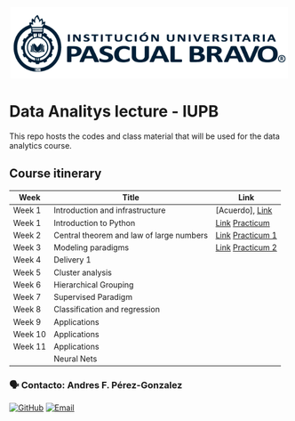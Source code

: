 
<center> <img src="Images/iupb_logo.png" width="500px"/> </center>


# Data Analitys lecture - IUPB

This repo hosts the codes and class material that will be used for the data analytics course. 


##  Course itinerary

| Week | Title | Link |
|---|---|---|
| Week 1  | Introduction and infrastructure | [Acuerdo], [Link](https://drive.google.com/file/d/1NGYp8k6k4oTRuzCMY7nAC4AbpFGU62eR/view?usp=drive_link)
| Week 1  | Introduction to Python | [Link](https://colab.research.google.com/drive/1W3jph7FFw1y9cLuzdTz1shWMFcSgUyln?usp=drive_link) [Practicum ](https://github.com/rubenfonnegra/analitica_datos/blob/master/Sem_2/Practicum_1.ipynb) 
| Week 2  | Central theorem and law of large numbers | [Link](https://drive.google.com/file/d/1WyV5CeLRqaEUq23UIfrRiCamEqynD-KV/view?usp=drive_link) [Practicum 1](https://colab.research.google.com/github/andresperez86/Data-Analitys/blob/master/Sem_2/Practicum_1.ipynb) 
| Week 3  | Modeling paradigms | [Link](https://drive.google.com/file/d/1011VCSMoTdIz3ibcMEEgOF7NdSnmdt2H/view?usp=drive_link) [Practicum 2](https://colab.research.google.com/github/andresperez86/Data-Analitys/blob/master/Sem_3/Practicum_2.ipynb) 
| Week 4  | Delivery 1
| Week 5  |  Cluster analysis | 
| Week 6  | Hierarchical Grouping | 
| Week 7  | Supervised Paradigm | 
| Week 8  | Classification and regression | 
| Week 9  | Applications| 
| Week 10 | Applications | 
| Week 11 | Applications | 
|        | Neural Nets | 



### 🗣️ Contacto: Andres F. Pérez-Gonzalez

  [![GitHub](https://img.shields.io/badge/github-%23121011.svg?style=for-the-badge&logo=github&logoColor=white)](https://github.com/andresperez86/Data-Analitys) 
  [![Email](https://img.shields.io/badge/Email-c14438?style=for-the-badge&logo=gmail&logoColor=white)](mailto:andres.perez@pascualbravo.edu.co "Connect via Email")
  
